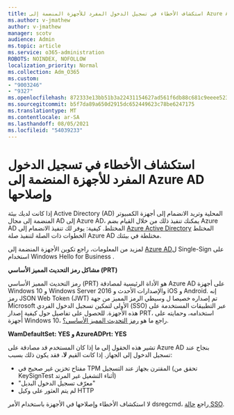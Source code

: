 ```yaml
---
title: استكشاف الأخطاء في تسجيل الدخول المفرد للأجهزة المنضمة إلى Azure AD وإصلاحها
ms.author: v-jmathew
author: v-jmathew
manager: scotv
audience: Admin
ms.topic: article
ms.service: o365-administration
ROBOTS: NOINDEX, NOFOLLOW
localization_priority: Normal
ms.collection: Adm_O365
ms.custom:
- "9003246"
- "9327"
ms.openlocfilehash: 872333e13bb51b3a22431154627ad561f6db88c681c9eeee523fdd09e58c0371
ms.sourcegitcommit: b5f7da89a650d2915dc652449623c78be6247175
ms.translationtype: MT
ms.contentlocale: ar-SA
ms.lasthandoff: 08/05/2021
ms.locfileid: "54039233"
---
```

# <a name="troubleshoot-single-sign-on-for-azure-ad-joined-devices"></a>استكشاف الأخطاء في تسجيل الدخول المفرد للأجهزة المنضمة إلى Azure AD وإصلاحها

إذا كانت لديك بيئة Active Directory (AD) المحلية وتريد الانضمام إلى أجهزة الكمبيوتر المنضمة إلى مجال AD إلى Azure AD، يمكنك تنفيذ ذلك من خلال القيام بضم Azure AD المختلط. كيفية: يوفر لك تنفيذ الانضمام إلى [Azure Active Directory](https://docs.microsoft.com/azure/active-directory/devices/hybrid-azuread-join-plan) المختلط الخطوات ذات الصلة لتنفيذ صلة Azure AD مختلطة في بيئتك.

لمزيد من المعلومات، راجع تكوين الأجهزة المنضمة إلى [Azure AD](https://docs.microsoft.com/windows/security/identity-protection/hello-for-business/hello-hybrid-aadj-sso-base)ل Single-Sign على استخدام Windows Hello for Business .

**مشاكل رمز التحديث المميز الأساسي (PRT)**

رمز التحديث المميز الأساسي (PRT) هو الأداة الرئيسية لمصادقة Azure AD على أجهزة Windows 10 و Windows Server 2016 والإصدارات الأحدث و iOS و Android. إنه رمز JSON Web Token (JWT) تم إصداره خصيصا ل وسيطي الرمز المميز من جهة Microsoft الأولى لتمكين تسجيل الدخول الفردي (SSO) عبر التطبيقات المستخدمة على هذه الأجهزة. للحصول على تفاصيل حول كيفية إصدار PRT، استخدامه، وحمايته على أجهزة Windows 10، راجع ما هو [رمز التحديث المميز الأساسي؟](https://docs.microsoft.com/azure/active-directory/devices/concept-primary-refresh-token).

**WamDefaultSet: YES و AzureADPrt: YES**

تشير هذه الحقول إلى ما إذا كان المستخدم قد مصادقة على Azure AD بنجاح عند تسجيل الدخول إلى الجهاز. إذا كانت القيم **لا**، فقد يكون ذلك بسبب:

- مفتاح تخزين غير صحيح في TPM المقترن بجهاز عند التسجيل (تحقق من KeySignTest أثناء التشغيل غير المرتد)
- "معرّف تسجيل الدخول البديل"
- لم يتم العثور على وكيل HTTP

لا استكشاف الأخطاء وإصلاحها في الأجهزة باستخدام الأمر dsregcmd، راجع [حالة SSO](https://docs.microsoft.com/azure/active-directory/devices/troubleshoot-device-dsregcmd#sso-state).
